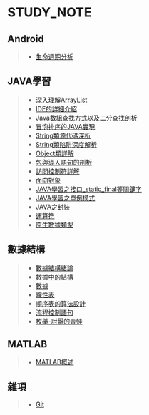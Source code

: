 # STUDY_NOTE
## Android
>* [生命週期分析](https://github.com/kentanvictor/STUDY/blob/master/Android/%E7%94%9F%E5%91%BD%E9%80%B1%E6%9C%9F%E5%88%86%E6%9E%90.md)
## JAVA學習
>* [深入理解ArrayList](https://github.com/kentanvictor/STUDY/blob/master/JAVA%E5%AD%B8%E7%BF%92/%E6%B7%B1%E5%85%A5%E7%90%86%E8%A7%A3ArrayList.md)
>* [IDE的詳細介紹](https://github.com/kentanvictor/STUDY/blob/master/JAVA%E5%AD%B8%E7%BF%92/IDE%E7%9A%84%E8%A9%B3%E7%B4%B0%E4%BB%8B%E7%B4%B9.md)
>* [Java數組查找方式以及二分查找剖析](https://github.com/kentanvictor/STUDY/blob/master/JAVA%E5%AD%B8%E7%BF%92/Java%E6%95%B8%E7%B5%84%E6%9F%A5%E6%89%BE%E6%96%B9%E5%BC%8F%E4%BB%A5%E5%8F%8A%E4%BA%8C%E5%88%86%E6%9F%A5%E6%89%BE%E5%89%96%E6%9E%90.md)
>* [冒泡排序的JAVA實現](https://github.com/kentanvictor/STUDY/blob/master/JAVA%E5%AD%B8%E7%BF%92/%E5%86%92%E6%B3%A1%E6%8E%92%E5%BA%8F%E7%9A%84java%E5%AF%A6%E7%8F%BE.md)
>* [String類源代碼深析](https://github.com/kentanvictor/JAVA_STUDY/blob/master/JAVA%E5%AD%B8%E7%BF%92/String%E9%A1%9E%E6%BA%90%E4%BB%A3%E7%A2%BC%E6%B7%B1%E6%9E%90.md)
>* [String類陷阱深度解析](https://github.com/kentanvictor/STUDY/blob/master/JAVA%E5%AD%B8%E7%BF%92/String%E9%A1%9E%E9%99%B7%E9%98%B1%E6%B7%B1%E5%BA%A6%E8%A7%A3%E6%9E%90.md)
>* [Object類詳解](https://github.com/kentanvictor/STUDY/blob/master/JAVA%E5%AD%B8%E7%BF%92/Object%E9%A1%9E%E8%A9%B3%E8%A7%A3.md)
>* [包與導入語句的剖析](https://github.com/kentanvictor/STUDY/blob/master/JAVA%E5%AD%B8%E7%BF%92/%E5%8C%85%E8%88%87%E5%B0%8E%E5%85%A5%E8%AA%9E%E5%8F%A5%E7%9A%84%E5%89%96%E6%9E%90.md)
>* [訪問控制符詳解](https://github.com/kentanvictor/STUDY/blob/master/JAVA%E5%AD%B8%E7%BF%92/%E8%A8%AA%E5%95%8F%E6%8E%A7%E5%88%B6%E7%AC%A6%E8%A9%B3%E8%A7%A3.md)
>* [面向對象](https://github.com/kentanvictor/STUDY/blob/master/JAVA%E5%AD%B8%E7%BF%92/%E9%9D%A2%E5%90%91%E5%B0%8D%E8%B1%A1.md)
>* [JAVA學習之接口_static_final等關鍵字](https://github.com/kentanvictor/STUDY/blob/master/JAVA%E5%AD%B8%E7%BF%92/JAVA%E5%AD%A6%E4%B9%A0%E4%B9%8B%E6%8E%A5%E5%8F%A3_static_final%E7%AD%89%E9%97%9C%E9%8D%B5%E5%AD%97.md)
>* [JAVA學習之單例模式](https://github.com/kentanvictor/STUDY/blob/master/JAVA%E5%AD%B8%E7%BF%92/JAVA%E5%AD%B8%E7%BF%92%E4%B9%8B%E5%96%AE%E4%BE%8B%E6%A8%A1%E5%BC%8F.md)
>* [JAVA之封裝](https://github.com/kentanvictor/STUDY/blob/master/JAVA%E5%AD%B8%E7%BF%92/JAVA%E4%B9%8B%E5%B0%81%E8%A3%9D.md)
>* [運算符](https://github.com/kentanvictor/STUDY/blob/master/JAVA%E5%AD%B8%E7%BF%92/%E9%81%8B%E7%AE%97%E7%AC%A6.md)
>* [原生數據類型](https://github.com/kentanvictor/STUDY/blob/master/JAVA%E5%AD%B8%E7%BF%92/%E5%8E%9F%E7%94%9F%E6%95%B8%E6%93%9A%E9%A1%9E%E5%9E%8B.md)


## 數據結構
>* [數據結構緒論](https://github.com/kentanvictor/STUDY/blob/master/%E6%95%B8%E6%93%9A%E7%B5%90%E6%A7%8B/%E6%95%B8%E6%93%9A%E7%B5%90%E6%A7%8B%E7%B7%92%E8%AB%96/%E6%95%B8%E6%93%9A%E7%B5%90%E6%A7%8B%E7%B7%92%E8%AB%96.md)
>* [數據中的結構](https://github.com/kentanvictor/STUDY/blob/master/%E6%95%B8%E6%93%9A%E7%B5%90%E6%A7%8B/%E6%95%B8%E6%93%9A%E7%B5%90%E6%A7%8B%E7%B7%92%E8%AB%96/%E6%95%B8%E6%93%9A%E4%B8%AD%E7%9A%84%E7%B5%90%E6%A7%8B.md)
>* [數據](https://github.com/kentanvictor/STUDY/blob/master/%E6%95%B8%E6%93%9A%E7%B5%90%E6%A7%8B/%E6%95%B8%E6%93%9A%E7%B5%90%E6%A7%8B%E7%B7%92%E8%AB%96/%E6%95%B8%E6%93%9A.md)
>* [線性表](https://github.com/kentanvictor/STUDY/blob/master/%E6%95%B8%E6%93%9A%E7%B5%90%E6%A7%8B/%E7%B7%9A%E6%80%A7%E8%A1%A8/%E7%B7%9A%E6%80%A7%E8%A1%A8.md)
>* [順序表的算法設計](https://github.com/kentanvictor/STUDY/blob/master/%E6%95%B8%E6%93%9A%E7%B5%90%E6%A7%8B/%E7%B7%9A%E6%80%A7%E8%A1%A8/%E9%A0%86%E5%BA%8F%E8%A1%A8%E7%9A%84%E7%AE%97%E6%B3%95%E8%A8%AD%E8%A8%88.md)
>* [流程控制語句](https://github.com/kentanvictor/JAVA_STUDY/blob/master/%E6%95%B8%E6%93%9A%E7%B5%90%E6%A7%8B/%E6%B5%81%E7%A8%8B%E6%8E%A7%E5%88%B6%E8%AA%9E%E5%8F%A5.md)
>* [枚舉-討厭的青蛙](https://github.com/kentanvictor/JAVA_STUDY/blob/master/%E6%95%B8%E6%93%9A%E7%B5%90%E6%A7%8B/%E6%9E%9A%E8%88%89-%E8%A8%8E%E5%8E%AD%E7%9A%84%E9%9D%92%E8%9B%99.md)

## MATLAB
>* [MATLAB概述](https://github.com/kentanvictor/STUDY/blob/master/MATLAB%E7%9A%84%E4%BD%BF%E7%94%A8/MATLAB%E6%A6%82%E8%BF%B0.md)

## 雜項
>* [Git](https://github.com/kentanvictor/STUDY/blob/master/Git.md)
